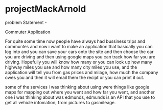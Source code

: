 # projectMackArnold

problem Statement - 

Commuter Application

For quite some time now people have always had bussiness trips and communtes
and now i want to make an application that basically you can log into and 
you can save your cars onto the site and then choose the car you 
are driving and then using google maps you can track how far you are driving.
Hopefully you will know how many or you can look up how many highway miles you use and
how many city miles you use, and the application will tell you from gas prices and milage,
how much the company owes you and then it will email them the recipt or you can print it out.

some of the services i was thinking about using were things like google maps for
mapping out where you went and how far you went, and another one i was thinking about was edmunds, edmunds
is an API that you use to get all vehicle infomation, from pictures to gasmileage.